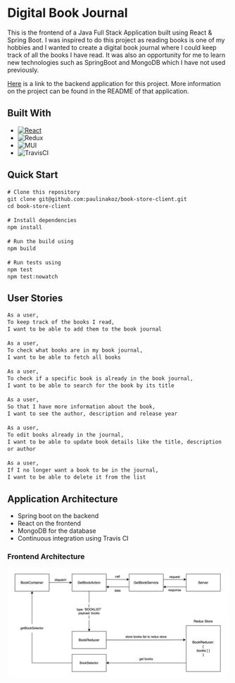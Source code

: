 # Digital Book Journal
This is the frontend of a Java Full Stack Application built using React & Spring Boot. I was inspired to do this project as reading books is one of my hobbies and I wanted to create a digital book journal where I could keep track of all the books I have read. It was also an opportunity for me to learn new technologies such as SpringBoot and MongoDB which I have not used previously.

[Here](https://github.com/paulinakoz/book-store) is a link to the backend application for this project.
More information on the project can be found in the README of that application. 

## Built With 
* [![React][React.js]][React-url]
* ![Redux](https://img.shields.io/badge/redux-%23593d88.svg?style=for-the-badge&logo=redux&logoColor=white)
* ![MUI](https://img.shields.io/badge/MUI-%230081CB.svg?style=for-the-badge&logo=mui&logoColor=white)
* ![TravisCI](https://img.shields.io/badge/travis%20ci-%232B2F33.svg?style=for-the-badge&logo=travis&logoColor=white)

## Quick Start 
```
# Clone this repository
git clone git@github.com:paulinakoz/book-store-client.git
cd book-store-client

# Install dependencies
npm install

# Run the build using
npm build

# Run tests using 
npm test 
npm test:nowatch
```
## User Stories
````
As a user,
To keep track of the books I read,
I want to be able to add them to the book journal

As a user, 
To check what books are in my book journal,
I want to be able to fetch all books

As a user,
To check if a specific book is already in the book journal,
I want to be able to search for the book by its title

As a user,
So that I have more information about the book, 
I want to see the author, description and release year

As a user,
To edit books already in the journal, 
I want to be able to update book details like the title, description or author

As a user, 
If I no longer want a book to be in the journal,
I want to be able to delete it from the list
````
## Application Architecture
* Spring boot on the backend
* React on the frontend
* MongoDB for the database
* Continuous integration using Travis CI

### Frontend Architecture
<img alt="frontend" src="./images/frontend.png" style="display: block;" />


<!-- MARKDOWN LINKS & IMAGES -->
<!-- https://www.markdownguide.org/basic-syntax/#reference-style-links -->
[React.js]: https://img.shields.io/badge/React-20232A?style=for-the-badge&logo=react&logoColor=61DAFB
[React-url]: https://reactjs.org/